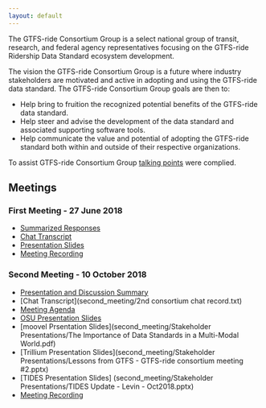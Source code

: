 ```yaml
---
layout: default
---
```

The GTFS-ride Consortium Group is a select national group of transit, research, and federal agency representatives focusing on the GTFS-ride Ridership Data Standard ecosystem development.

The vision the GTFS-ride Consortium Group is a future where industry stakeholders are motivated and active in adopting and using the GTFS-ride data standard. The GTFS-ride Consortium Group goals are then to:
* Help bring to fruition the recognized potential benefits of the GTFS-ride data standard. 
* Help steer and advise the development of the data standard and associated supporting software tools.
* Help communicate the value and potential of adopting the GTFS-ride standard both within and outside of their respective organizations.

To assist GTFS-ride Consortium Group [talking points](first_meeting/Consortium_Group_Talking_Points.docx) were complied.

## Meetings

### First Meeting - 27 June 2018
* [Summarized Responses](first_meeting/GTFS-ride_Consortium_Chat_Summary_06272018.docx)
* [Chat Transcript](first_meeting/GTFS-ride_Chat_FirstMeeting_06272018.xlsx)
* [Presentation Slides](first_meeting/GTFS-ride_WebinarPresentation_v6_06272018.pptx)
* [Meeting Recording](https://media.oregonstate.edu/media/t/0_ptntpw8x)

### Second Meeting - 10 October 2018
* [Presentation and Discussion Summary](second_meeting/MeetingMinutes.docx)
* [Chat Transcript](second_meeting/2nd consortium chat record.txt)
* [Meeting Agenda](second_meeting/GTFS-ride_2nd_Consortium_MeetingAgenda.docx)
* [OSU Presentation Slides](second_meeting/GTFS-ride_Meeting2_Presentation_v2_10102018.pptx)
* [moovel Prsentation Slides](second_meeting/Stakeholder Presentations/The Importance of Data Standards in a Multi-Modal World.pdf)
* [Trillium Presentation Slides](second_meeting/Stakeholder Presentations/Lessons from GTFS - GTFS-ride consortium meeting #2.pptx)
* [TIDES Presentation Slides] (second_meeting/Stakeholder Presentations/TIDES Update - Levin - Oct2018.pptx)
* [Meeting Recording](https://media.oregonstate.edu/media/t/1_s6nl0evv)

